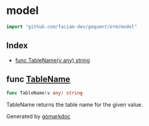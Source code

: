 <!-- Code generated by gomarkdoc. DO NOT EDIT -->

# model

```go
import "github.com/faciam-dev/goquent/orm/model"
```

## Index

- [func TableName\(v any\) string](<#TableName>)


<a name="TableName"></a>
## func [TableName](<https://github.com/faciam-dev/goquent/blob/main/orm/model/model.go#L69>)

```go
func TableName(v any) string
```

TableName returns the table name for the given value.

Generated by [gomarkdoc](<https://github.com/princjef/gomarkdoc>)
